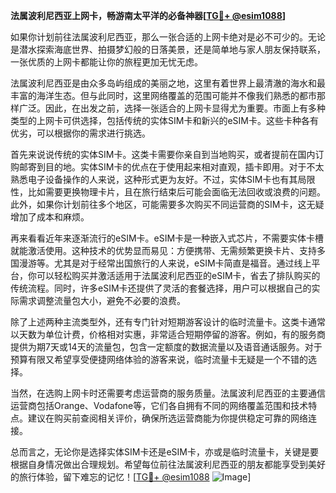**法属波利尼西亚上网卡，畅游南太平洋的必备神器[[TG💪+ @esim1088](https://t.me/s/esim1088)]**

如果你计划前往法属波利尼西亚，那么一张合适的上网卡绝对是必不可少的。无论是潜水探索海底世界、拍摄梦幻般的日落美景，还是简单地与家人朋友保持联系，一张优质的上网卡都能让你的旅程更加无忧无虑。

法属波利尼西亚是由众多岛屿组成的美丽之地，这里有着世界上最清澈的海水和最丰富的海洋生态。但与此同时，这里网络覆盖的范围可能并不像我们熟悉的都市那样广泛。因此，在出发之前，选择一张适合的上网卡显得尤为重要。市面上有多种类型的上网卡可供选择，包括传统的实体SIM卡和新兴的eSIM卡。这些卡种各有优劣，可以根据你的需求进行挑选。

首先来说说传统的实体SIM卡。这类卡需要你亲自到当地购买，或者提前在国内订购邮寄到目的地。实体SIM卡的优点在于使用起来相对直观，插卡即用。对于不太熟悉电子设备操作的人来说，这种形式更为友好。不过，实体SIM卡也有其局限性，比如需要更换物理卡片，且在旅行结束后可能会面临无法回收或浪费的问题。此外，如果你计划前往多个地区，可能需要多次购买不同运营商的SIM卡，这无疑增加了成本和麻烦。

再来看看近年来逐渐流行的eSIM卡。eSIM卡是一种嵌入式芯片，不需要实体卡槽就能激活使用。这种技术的优势显而易见：方便携带、无需频繁更换卡片、支持多国漫游等。尤其是对于经常出国旅行的人来说，eSIM卡简直是福音。通过线上平台，你可以轻松购买并激活适用于法属波利尼西亚的eSIM卡，省去了排队购买的传统流程。同时，许多eSIM卡还提供了灵活的套餐选择，用户可以根据自己的实际需求调整流量包大小，避免不必要的浪费。

除了上述两种主流类型外，还有专门针对短期游客设计的临时流量卡。这类卡通常以天数为单位计费，价格相对实惠，非常适合短期停留的游客。例如，有的服务商提供为期7天或14天的流量包，包含一定额度的数据流量以及语音通话服务。对于预算有限又希望享受便捷网络体验的游客来说，临时流量卡无疑是一个不错的选择。

当然，在选购上网卡时还需要考虑运营商的服务质量。法属波利尼西亚的主要通信运营商包括Orange、Vodafone等，它们各自拥有不同的网络覆盖范围和技术特点。建议在购买前查阅相关评价，确保所选运营商能为你提供稳定可靠的网络连接。

总而言之，无论你是选择实体SIM卡还是eSIM卡，亦或是临时流量卡，关键是要根据自身情况做出合理规划。希望每位前往法属波利尼西亚的朋友都能享受到美好的旅行体验，留下难忘的记忆！[[TG💪+ @esim1088](https://t.me/s/esim1088) ![Image](https://i.postimg.cc/4NQfJmqS/Snipaste-2025-05-13-00-14-12.png)]